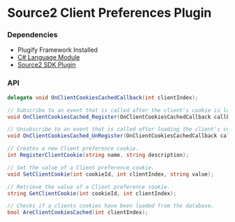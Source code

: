 # Source2 Client Preferences Plugin

### Dependencies

- Plugify Framework Installed
- [C# Language Module](https://github.com/untrustedmodders/plugify-module-dotnet)
- [Source2 SDK Plugin](https://github.com/untrustedmodders/plugify-source-2)

### API
```C#
delegate void OnClientCookiesCachedCallback(int clientIndex);

// Subscribe to an event that is called after the client's cookie is loaded from the database.
void OnClientCookiesCached_Register(OnClientCookiesCachedCallback callback);

// Unsubscribe to an event that is called after loading the client's cookie from the database.
void OnClientCookiesCached_UnRegister(OnClientCookiesCachedCallback callback);

// Creates a new Client preference cookie.
int RegisterClientCookie(string name, string description);

// Set the value of a Client preference cookie.
void SetClientCookie(int cookieId, int clientIndex, string value);

// Retrieve the value of a Client preference cookie.
string GetClientCookie(int cookieId, int clientIndex);

// Checks if a clients cookies have been loaded from the database.
bool AreClientCookiesCached(int clientIndex);
```
